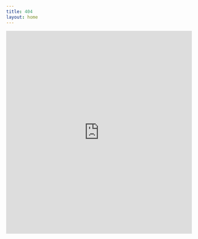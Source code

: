 ```yaml
---
title: 404
layout: home
---
```

<html>
<head></head>
<body>
<iframe width="100%" height="550" class="share_self"  frameborder="0" scrolling="no" src="http://widget.weibo.com/weiboshow/index.php?language=&width=0&height=550&fansRow=1&ptype=1&speed=100&skin=1&isTitle=1&noborder=1&isWeibo=1&isFans=1&uid=3228303074&verifier=93c86f97&colors=f81200,ffffff,fe1100,0082cb,4d6df3&dpc=1"></iframe>
</body>
</html>
